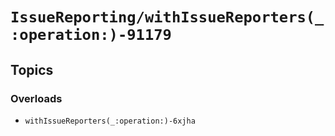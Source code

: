 # ``IssueReporting/withIssueReporters(_:operation:)-91179``

## Topics

### Overloads

- ``withIssueReporters(_:operation:)-6xjha``
